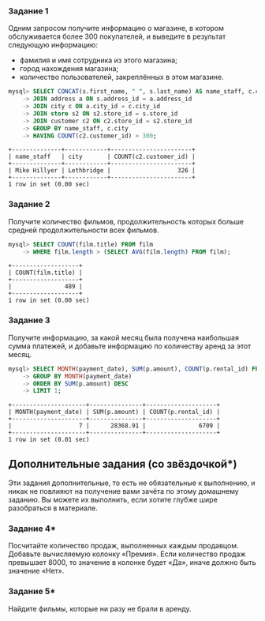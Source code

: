 ### Задание 1

Одним запросом получите информацию о магазине, в котором обслуживается более 300 покупателей, и выведите в результат следующую информацию: 
- фамилия и имя сотрудника из этого магазина;
- город нахождения магазина;
- количество пользователей, закреплённых в этом магазине.
```sql
mysql> SELECT CONCAT(s.first_name, " ", s.last_name) AS name_staff, c.city, COUNT(c2.customer_id)  FROM staff s
    -> JOIN address a ON s.address_id = a.address_id 
    -> JOIN city c ON a.city_id = c.city_id
    -> JOIN store s2 ON s2.store_id = s.store_id 
    -> JOIN customer c2 ON c2.store_id = s2.store_id
    -> GROUP BY name_staff, c.city
    -> HAVING COUNT(c2.customer_id) > 300;
```
```tabl
+--------------+------------+-----------------------+
| name_staff   | city       | COUNT(c2.customer_id) |
+--------------+------------+-----------------------+
| Mike Hillyer | Lethbridge |                   326 |
+--------------+------------+-----------------------+
1 row in set (0.00 sec)

```



### Задание 2

Получите количество фильмов, продолжительность которых больше средней продолжительности всех фильмов.

```sql
mysql> SELECT COUNT(film.title) FROM film 
    -> WHERE film.length > (SELECT AVG(film.length) FROM film);
```
```tabl
+-------------------+
| COUNT(film.title) |
+-------------------+
|               489 |
+-------------------+
1 row in set (0.00 sec)

```

### Задание 3

Получите информацию, за какой месяц была получена наибольшая сумма платежей, и добавьте информацию по количеству аренд за этот месяц.
```sql
mysql> SELECT MONTH(payment_date), SUM(p.amount), COUNT(p.rental_id) FROM payment p
    -> GROUP BY MONTH(payment_date)
    -> ORDER BY SUM(p.amount) DESC
    -> LIMIT 1;
```
```tabl
+---------------------+---------------+--------------------+
| MONTH(payment_date) | SUM(p.amount) | COUNT(p.rental_id) |
+---------------------+---------------+--------------------+
|                   7 |      28368.91 |               6709 |
+---------------------+---------------+--------------------+
1 row in set (0.01 sec)

```
## Дополнительные задания (со звёздочкой*)
Эти задания дополнительные, то есть не обязательные к выполнению, и никак не повлияют на получение вами зачёта по этому домашнему заданию. Вы можете их выполнить, если хотите глубже шире разобраться в материале.

### Задание 4*

Посчитайте количество продаж, выполненных каждым продавцом. Добавьте вычисляемую колонку «Премия». Если количество продаж превышает 8000, то значение в колонке будет «Да», иначе должно быть значение «Нет».

### Задание 5*

Найдите фильмы, которые ни разу не брали в аренду.
